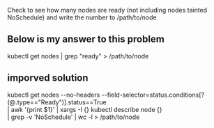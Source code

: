 Check to see how many nodes are ready (not including nodes tainted NoSchedule) and write the number to /path/to/node


## Below is my answer to this problem

kubectl get nodes | grep "ready" > /path/to/node


## imporved solution

kubectl get nodes --no-headers --field-selector=status.conditions[?(@.type=="Ready")].status==True \
  | awk '{print $1}' | xargs -I {} kubectl describe node {} \
  | grep -v 'NoSchedule' | wc -l > /path/to/node
